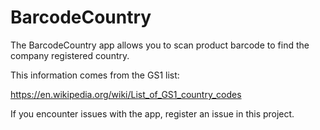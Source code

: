 # BarcodeCountry
The BarcodeCountry app allows you to scan product barcode to find the company registered country.

This information comes from the GS1 list:

https://en.wikipedia.org/wiki/List_of_GS1_country_codes

If you encounter issues with the app, register an issue in this project.
